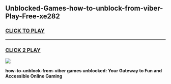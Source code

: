 
## Unblocked-Games-how-to-unblock-from-viber-Play-Free-xe282
<h3>
<a href="https://premium76.site?title=how-to-unblock-from-viber&ref=20M">CLICK TO PLAY</a></h3>
<hr>

<h3>
<a href="https://premium76.site?title=how-to-unblock-from-viber&ref=20M">CLICK 2 PLAY</a>
  
</h3>

<a href="https://premium76.site?title=how-to-unblock-from-viber&ref=19M"><img src="https://clearcache.store/games.png"></a>


**how-to-unblock-from-viber games unblocked: Your Gateway to Fun and Accessible Online Gaming**
